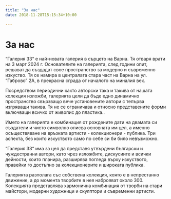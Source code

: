 ```yaml
---
title: "За нас"
date: 2018-11-28T15:15:34+10:00

---
```


# За нас

“Галерия 33“ е най-новата галерия в сърцето на Варна. Тя отваря врати на 3 март 2024 г. Основателите на галерията, след години опит, решават да създадат свое пространство за модерно и съвременно изкуство. Тя се намира в централата стара част на Варна на ул. “Габрово” 2А, в прекрасна сграда от началото на миналия век. 

Посредством периодични както авторски така и такива от нашата колекция изложби, галерията цели да бъде едно динамично пространство свързващо вече установените автори с тепърва изгряващи такива. Тя не се ограничава и относно представените форми включващи всичко от живопис до пластика..

Името на галерията е комбинация от рождените дати на двамата си създатели и чисто символно описва основната им цел, а именно осъществяване на връзката артисти - колекционери - публика. Три аспекта, без които изкуството само по себе си би било невъзможно.

“Галерия 33“ има за цел да представя утвърдени български и чуждестранни автори, като чрез изложбите, дискусиите и всички дейности, които планира, разширява погледа върху изкуството, правейки го достъпно за колекционерите и широката публика. 

Галерията разполага със собствена колекция, която е в непрестанно движение, а до момента творбите в нея наброяват около 300. Колекцията представлява хармонична комбинация от творби на стари майстори, модерни художници и скулптори и съвременни артисти.
